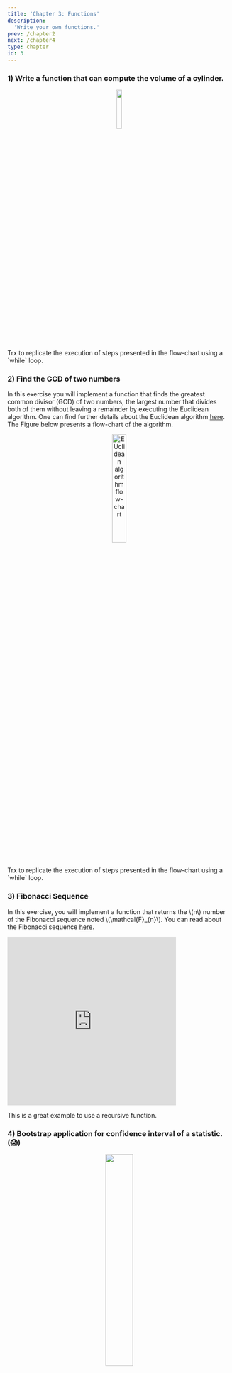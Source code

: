 ```yaml
---
title: 'Chapter 3: Functions'
description:
  'Write your own functions.'
prev: /chapter2
next: /chapter4
type: chapter
id: 3
---
```


<exercise id="1" title="Functions" type = "slides">

<slides source="chapter3_01">
</slides>


</exercise>

<exercise id="2" title="Functions: Exercises">

### 1) Write a function that can compute the volume of a cylinder.

<div style="text-align:center">
<img src="cylinder2.png" alt="" width="15%">
</div>

<codeblock id="03_04">
Trx to replicate the execution of steps presented in the flow-chart using a `while` loop.
</codeblock>

### 2) Find the GCD of two numbers

In this exercise you will implement a function that finds the greatest common divisor (GCD) of two numbers, the largest number that divides both of them without leaving a remainder by executing the Euclidean algorithm. One can find
further details about the Euclidean algorithm [here](https://en.wikipedia.org/wiki/Euclidean_algorithm). The Figure below presents a flow-chart of the algorithm.

<div style="text-align:center">
<img src="euclidean_flow_chart.png" alt="EUclidean algorithm flow-chart" width="25%">
</div>

<codeblock id="03_02">
Trx to replicate the execution of steps presented in the flow-chart using a `while` loop.
</codeblock>



### 3) Fibonacci Sequence 

In this exercise, you will implement a function that returns the \\(n\\) number of the Fibonacci sequence noted  \\(\mathcal{F}\_{n}\\). You can read about the Fibonacci sequence [here](https://en.wikipedia.org/wiki/Fibonacci_number). 

<iframe src="https://giphy.com/embed/IdkQbKfSg1Gi4" width="380" height="380" frameBorder="0" class="giphy-embed" allowFullScreen></iframe><p><a href="https://giphy.com/gifs/dat-tho-fibonacci-IdkQbKfSg1Gi4"></a></p>



<codeblock id="03_01">
This is a great example to use a recursive function.
</codeblock>

### 4) Bootstrap application for confidence interval of a statistic. (😱)

<div style="text-align:center">
<img src="comic_boot.jpg" alt="" width="35%">
</div>

Imagine that you are interested in a statistic \\(T\_n\\) that is any function of the data (i.e. \\(T\_n = g(X\_1, ..., X\_n\\)) and that you want to estimate the standard error for the point estimate \\(\hat{T}\_n\\) . Let's consider that we are interested in estimating the median of a given population. That is, \\(T\_n\\) = \\(\mathcal{F}\_{0.5}\\), where \\(\mathcal{F}\\) is the unknown true cumulative distribution of\\(X\_i\\).

One could compute a bootstrap estimate of the variance of \\(T\_n\\) as such:

For \\(1,2,3, ..., B\\) iterations
- Draw \\(X\_{i}^\star,..., X\_i^\star \sim \widehat{F}_{n}\\) of the sample
- Compute \\(T\_{n}^{\star}=g\left(X\_{1}^{\star}, \ldots, X\_{n}^{\star}\right)\\)

<body>
<p>The empirical distribution function <math display="inline" xmlns="http://www.w3.org/1998/Math/MathML"><semantics><msub><mover><mi>F</mi><mo accent="true">̂</mo></mover><mi>n</mi></msub><annotation encoding="application/x-tex">\widehat{F}_{n}</annotation></semantics></math> is the <i>CDF</i> that puts mass <math display="inline" xmlns="http://www.w3.org/1998/Math/MathML"><semantics><mrow><mn>1</mn><mi>/</mi><mi>n</mi></mrow><annotation encoding="application/x-tex">1/n</annotation></semantics></math> at each data point <math display="inline" xmlns="http://www.w3.org/1998/Math/MathML"><semantics><msub><mi>X</mi><mi>i</mi></msub><annotation encoding="application/x-tex">X_i</annotation></semantics></math>. Formally, <math display="block" xmlns="http://www.w3.org/1998/Math/MathML"><semantics><mrow><msub><mover><mi>F</mi><mo accent="true">̂</mo></mover><mi>n</mi></msub><mo stretchy="false" form="prefix">(</mo><mi>x</mi><mo stretchy="false" form="postfix">)</mo><mo>=</mo><mfrac><mrow><munderover><mo>∑</mo><mrow><mi>i</mi><mo>=</mo><mn>1</mn></mrow><mi>n</mi></munderover><mi>I</mi><mrow><mo stretchy="true" form="prefix">(</mo><msub><mi>X</mi><mi>i</mi></msub><mo>≤</mo><mi>x</mi><mo stretchy="true" form="postfix">)</mo></mrow></mrow><mi>n</mi></mfrac></mrow><annotation encoding="application/x-tex">\widehat{F}_{n}(x)= \frac{\sum_{i=1}^{n} I\left(X_{i} \leq x\right)}{n}</annotation></semantics></math> where <math display="inline" xmlns="http://www.w3.org/1998/Math/MathML"><semantics><mrow><mi>I</mi><mrow><mo stretchy="true" form="prefix">(</mo><msub><mi>X</mi><mi>i</mi></msub><mo>≤</mo><mi>x</mi><mo stretchy="true" form="postfix">)</mo></mrow><mo>=</mo><mrow><mo stretchy="true" form="prefix">{</mo><mtable><mtr><mtd columnalign="left"><mn>1</mn></mtd><mtd columnalign="left"><mrow><mspace width="0.333em"></mspace><mtext mathvariant="normal"> if </mtext><mspace width="0.333em"></mspace></mrow><msub><mi>X</mi><mi>i</mi></msub><mo>≤</mo><mi>x</mi></mtd></mtr><mtr><mtd columnalign="left"><mn>0</mn></mtd><mtd columnalign="left"><mrow><mspace width="0.333em"></mspace><mtext mathvariant="normal"> if </mtext><mspace width="0.333em"></mspace></mrow><msub><mi>X</mi><mi>i</mi></msub><mo>&gt;</mo><mi>x</mi></mtd></mtr></mtable></mrow></mrow><annotation encoding="application/x-tex">I\left(X_{i} \leq x\right)=\left\{\begin{array}{ll}{1} &amp; {\text { if } X_{i} \leq x} \\ {0} &amp; {\text { if } X_{i}&gt;x}\end{array}\right.</annotation></semantics></math></p>
</body>

Let 
<body>
<p><math display="block" xmlns="http://www.w3.org/1998/Math/MathML"><semantics><mrow><msub><mi>v</mi><mstyle mathvariant="normal"><mi>b</mi><mi>o</mi><mi>o</mi><mi>t</mi></mstyle></msub><mo>=</mo><mfrac><mn>1</mn><mi>B</mi></mfrac><munderover><mo>∑</mo><mrow><mi>b</mi><mo>=</mo><mn>1</mn></mrow><mi>B</mi></munderover><msup><mrow><mo stretchy="true" form="prefix">(</mo><msubsup><mi>T</mi><mrow><mi>n</mi><mo>,</mo><mi>b</mi></mrow><mo>*</mo></msubsup><mo>−</mo><mfrac><mn>1</mn><mi>B</mi></mfrac><munderover><mo>∑</mo><mrow><mi>r</mi><mo>=</mo><mn>1</mn></mrow><mi>B</mi></munderover><msubsup><mi>T</mi><mrow><mi>n</mi><mo>,</mo><mi>r</mi></mrow><mo>*</mo></msubsup><mo stretchy="true" form="postfix">)</mo></mrow><mn>2</mn></msup></mrow><annotation encoding="application/x-tex">v_{\mathrm{boot}}=\frac{1}{B} \sum_{b=1}^{B}\left(T_{n, b}^{*}-\frac{1}{B} \sum_{r=1}^{B} T_{n, r}^{*}\right)^{2}</annotation></semantics></math></p>
</body>

be the bootstrap estimate of the variance of \\(\hat{T}\_n\\) 

One could then compute confidence interval \\( C\_n \\) for \\(\hat{T}\_n\\) with different methods such as
- The Normal interval \\( C\_n \\) =  \\( T\_{n} \pm z\_{\alpha/2}\hat{se}\_{boot} \\) where \\(\hat{se}\_{boot} = \sqrt{\upsilon\_{boot}} \\) 
- The Percentile interval \\( C\_n \\) = ( \\( \theta\_{\alpha/2}^\star \\)  , \\( \theta\_{1-\alpha/2}^\star \\))


Complete this code to obtain a function that, given a vector of observations, compute the bootstrap estimate of the variance of the median and return a list with the following elements:

- The vector of boostrapped median
- The number of bootstrap iterations, an input of the function
- The bootstrap estimate of the variance
- The bootstrap estimate of the standard error
- The Normal interval for the median
- The percentile interval for the median

<codeblock id="03_03">
One can find further information regarding the bootstrap here : https://en.wikipedia.org/wiki/Bootstrapping_(statistics)
</codeblock>





</exercise>